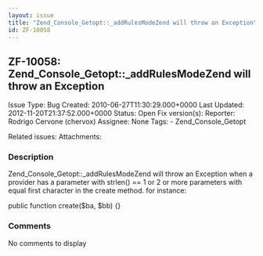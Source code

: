```yaml
---
layout: issue
title: "Zend_Console_Getopt::_addRulesModeZend will throw an Exception"
id: ZF-10058
---
```


ZF-10058: Zend\_Console\_Getopt::\_addRulesModeZend will throw an Exception
---------------------------------------------------------------------------

 Issue Type: Bug Created: 2010-06-27T11:30:29.000+0000 Last Updated: 2012-11-20T21:37:52.000+0000 Status: Open Fix version(s): 
 Reporter:  Rodrigo Cervone (chervox)  Assignee:  None  Tags: - Zend\_Console\_Getopt
 
 Related issues: 
 Attachments: 
### Description

Zend\_Console\_Getopt::\_addRulesModeZend will throw an Exception when a provider has a parameter with strlen() == 1 or 2 or more parameters with equal first character in the create method. for instance:

public function create($ba, $bb) {}

 

 

### Comments

No comments to display